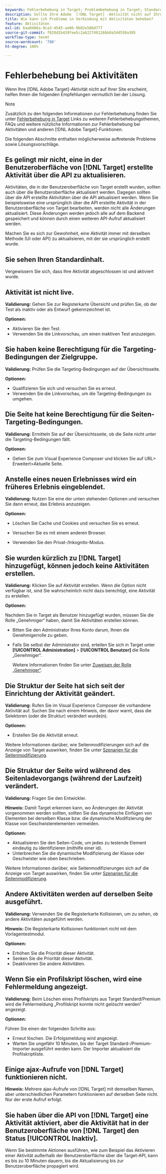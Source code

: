 ```yaml
---
keywords: Fehlerbehebung in Target; Problembehebung in Target; Standardinhalte; Test nicht verfügbar; Aktivität nicht verfügbar; Targeting funktioniert nicht; vorheriges Erlebnis erscheint; kann keine Aktivitäten erstellen; Aktivitäten erstellen; Seitenstruktur geändert; Seitenstruktur modifiziert; Fehlermeldung; Fehler beim Löschen von Profilskript; AJAX funktioniert nicht
description: Sollte Ihre Adobe  [!DNL Target] -Aktivität nicht auf Ihrer Site erscheinen, finden Sie hier Vorschläge zur Fehlerbehebung.
title: Wie kann ich Probleme in Verbindung mit Aktivitäten beheben?
feature: Aktivitäten
exl-id: 6aa0486a-9ca3-4545-ae06-9b02e586d777
source-git-commit: f028d2b439fee5c2a622748126bb0a34d550a395
workflow-type: tm+mt
source-wordcount: '780'
ht-degree: 100%

---
```


# Fehlerbehebung bei Aktivitäten

Wenn Ihre [!DNL Adobe Target]-Aktivität nicht auf Ihrer Site erscheint, helfen Ihnen die folgenden Empfehlungen vermutlich bei der Lösung.

>[!NOTE]
>
>Zusätzlich zu den folgenden Informationen zur Fehlerbehebung finden Sie unter [Fehlerbehebung in Target](/help/r-troubleshooting-target/troubleshooting-target.md#reference_A9DB82675D044BD8861F6752A4EE6839) Links zu weiteren Fehlerbehebungsthemen, FAQs und weitere nützliche Informationen zur Fehlerbehebung bei Aktivitäten und anderen [!DNL Adobe Target]-Funktionen.

Die folgenden Abschnitte enthalten möglicherweise auftretende Probleme sowie Lösungsvorschläge.

## Es gelingt mir nicht, eine in der Benutzeroberfläche von [!DNL Target] erstellte Aktivität über die API zu aktualisieren.

Aktivitäten, die in der Benutzeroberfläche von Target erstellt wurden, sollten auch über die Benutzeroberfläche aktualisiert werden. Dagegen sollten über die API erstellte Aktivitäten über die API aktualisiert werden. Wenn Sie beispielsweise eine ursprünglich über die API erstellte Aktivität in der Benutzeroberfläche von Target bearbeiten, werden nicht alle Änderungen aktualisiert. Diese Änderungen werden jedoch alle auf dem Backend gespeichert und können durch einen weiteren API-Aufruf aktualisiert werden.

Machen Sie es sich zur Gewohnheit, eine Aktivität immer mit derselben Methode (UI oder API) zu aktualisieren, mit der sie ursprünglich erstellt wurde.

## Sie sehen Ihren Standardinhalt.

Vergewissern Sie sich, dass Ihre Aktivität abgeschlossen ist und aktiviert wurde.

## Aktivität ist nicht live.

**Validierung:** Gehen Sie zur Registerkarte Übersicht und prüfen Sie, ob der Test als inaktiv oder als Entwurf gekennzeichnet ist.

**Optionen:**

* Aktivieren Sie den Test.
* Verwenden Sie die Linkvorschau, um einen inaktiven Test anzuzeigen.

## Sie haben keine Berechtigung für die Targeting-Bedingungen der Zielgruppe.

**Validierung:** Prüfen Sie die Targeting-Bedingungen auf der Übersichtsseite.

**Optionen:**

* Qualifizieren Sie sich und versuchen Sie es erneut.
* Verwenden Sie die Linkvorschau, um die Targeting-Bedingungen zu umgehen.

## Die Seite hat keine Berechtigung für die Seiten-Targeting-Bedingungen.

**Validierung:** Ermitteln Sie auf der Übersichtsseite, ob die Seite nicht unter die Targeting-Bedingungen fällt.

**Optionen:**

* Gehen Sie zum Visual Experience Composer und klicken Sie auf URL\> Erweitert\>Aktuelle Seite.

## Anstelle eines neuen Erlebnisses wird ein früheres Erlebnis eingeblendet.

**Validierung:** Nutzen Sie eine der unten stehenden Optionen und versuchen Sie dann erneut, das Erlebnis anzuzeigen.

**Optionen:**

* Löschen Sie Cache und Cookies und versuchen Sie es erneut.

* Versuchen Sie es mit einem anderen Browser.
* Verwenden Sie den Privat-/Inkognito-Modus.

## Sie wurden kürzlich zu [!DNL Target] hinzugefügt, können jedoch keine Aktivitäten erstellen.

**Validierung:** Klicken Sie auf Aktivität erstellen. Wenn die Option nicht verfügbar ist, sind Sie wahrscheinlich nicht dazu berechtigt, eine Aktivität zu erstellen.

**Optionen:**

Nachdem Sie in Target als Benutzer hinzugefügt wurden, müssen Sie die Rolle „Genehmiger“ haben, damit Sie Aktivitäten erstellen können.

* Bitten Sie den Administrator Ihres Konto darum, Ihnen die Genehmigerrolle zu geben.
* Falls Sie selbst der Administrator sind, erteilen Sie sich in Target unter **[!UICONTROL Administration]** > **[!UICONTROL Benutzer]** die Rolle „Genehmiger“.

   Weitere Informationen finden Sie unter [Zuweisen der Rolle „Genehmiger“](/help/administrating-target/start-target.md#task_15CAA437A71444E2932B333D5E66A3C7).

## Die Struktur der Seite hat sich seit der Einrichtung der Aktivität geändert.

**Validierung:** Rufen Sie im Visual Experience Composer die vorhandene Aktivität auf. Suchen Sie nach einem Hinweis, der davor warnt, dass die Selektoren (oder die Struktur) verändert wurde(n).

**Optionen:**

* Erstellen Sie die Aktivität erneut.

Weitere Informationen darüber, wie Seitenmodifizierungen sich auf die Anzeige von Target auswirken, finden Sie unter   [Szenarien für die Seitenmodifizierung](/help/c-experiences/c-visual-experience-composer/r-troubleshoot-composer/vec-scenarios.md#concept_A458A95F65B4401588016683FB1694DB).

## Die Struktur der Seite wird während des Seitenladevorgangs (während der Laufzeit) verändert.

**Validierung:** Fragen Sie den Entwickler.

**Hinweis:** Damit Target erkennen kann, wo Änderungen der Aktivität vorgenommen werden sollten, sollten Sie das dynamische Einfügen von Elementen bei derselben Klasse bzw. die dynamische Modifizierung der Klasse von Geschwisterelementen vermeiden.

**Optionen:**

* Aktualisieren Sie den Seiten-Code, um jedes zu testende Element eindeutig zu identifizieren (mithilfe einer id).
* Unterbrechen Sie die dynamische Modifizierung der Klasse oder Geschwister wie oben beschrieben.

Weitere Informationen darüber, wie Seitenmodifizierungen sich auf die Anzeige von Target auswirken, finden Sie unter   [Szenarien für die Seitenmodifizierung](/help/c-experiences/c-visual-experience-composer/r-troubleshoot-composer/vec-scenarios.md#concept_A458A95F65B4401588016683FB1694DB).

## Andere Aktivitäten werden auf derselben Seite ausgeführt.

**Validierung:** Verwenden Sie die Registerkarte Kollisionen, um zu sehen, ob andere Aktivitäten ausgeführt werden.

**Hinweis:** Die Registerkarte Kollisionen funktioniert nicht mit dem Vorlagentestmodul.

**Optionen:**

* Erhöhen Sie die Priorität dieser Aktivität.
* Senken Sie die Priorität dieser Aktivität.
* Deaktivieren Sie andere Aktivitäten.

## Wenn Sie ein Profilskript löschen, wird eine Fehlermeldung angezeigt.

**Validierung:** Beim Löschen eines Profilskripts aus Target Standard/Premium wird die Fehlermeldung „Profilskript konnte nicht gelöscht werden“ angezeigt.

**Optionen:**

Führen Sie einen der folgenden Schritte aus:

* Erneut löschen. Die Erfolgsmeldung wird angezeigt.
* Warten Sie ungefähr 10 Minuten, bis der Target Standard-/Premium-Importer ausgeführt werden kann. Der Importer aktualisiert die Profilskriptliste.

## Einige ajax-Aufrufe von [!DNL Target] funktionieren nicht.

**Hinweis:** Mehrere ajax-Aufrufe von [!DNL Target] mit demselben Namen, aber unterschiedlichen Parametern funktionieren auf derselben Seite nicht. Nur der erste Aufruf erfolgt.

## Sie haben über die API von [!DNL Target] eine Aktivität aktiviert, aber die Aktivität hat in der Benutzeroberfläche von [!DNL Target] den Status [!UICONTROL Inaktiv].

Wenn Sie bestimmte Aktionen ausführen, wie zum Beispiel das Aktivieren einer Aktivität außerhalb der Benutzeroberfläche über die Target-API, kann es bis zu 10 Minuten dauern, bis die Aktualisierung bis zur Benutzeroberfläche propagiert wird.
